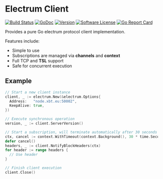 # Electrum Client
[![Build Status](https://travis-ci.org/fairbank-io/electrum.svg?branch=master)](https://travis-ci.org/fairbank-io/electrum)
[![GoDoc](https://godoc.org/github.com/fairbank-io/electrum?status.svg)](https://godoc.org/github.com/fairbank-io/electrum)
[![Version](https://img.shields.io/github/tag/fairbank-io/electrum.svg)](https://github.com/fairbank-io/electrum/releases)
[![Software License](https://img.shields.io/badge/license-MIT-red.svg)](LICENSE)
[![Go Report Card](https://goreportcard.com/badge/github.com/fairbank-io/electrum?style=flat)](https://goreportcard.com/report/github.com/fairbank-io/electrum)

Provides a pure Go electrum protocol client implementation.

Features include:

 * Simple to use
 * Subscriptions are managed via __channels__ and __context__
 * Full TCP and __TSL__ support
 * Safe for concurrent execution

## Example

```go
// Start a new client instance
client, _ := electrum.New(&electrum.Options{
  Address:   "node.xbt.eu:50002",
  KeepAlive: true,
})

// Execute synchronous operation
version, _ := client.ServerVersion()

// Start a subscription, will terminate automatically after 30 seconds
ctx, cancel := context.WithTimeout(context.Background(), 30 * time.Second)
defer cancel()
headers, _ := client.NotifyBlockHeaders(ctx)
for header := range headers {
  // Use header
}

// Finish client execution
client.Close()
```

